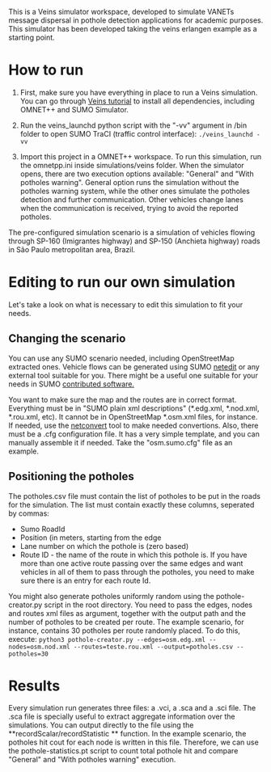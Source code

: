 This is a Veins simulator workspace, developed to simulate VANETs message dispersal in pothole detection applications for academic purposes. This simulator has been developed taking the veins erlangen example as a starting point. 

# How to run

1. First, make sure you have everything in place to run a Veins simulation. You can go through [Veins tutorial](https://veins.car2x.org/tutorial/) to install all dependencies, including OMNET++ and SUMO Simulator. 

2. Run the veins_launchd python script with the "-vv" argument in /bin folder to open SUMO TraCI (traffic control interface): `./veins_launchd -vv`

3. Import this project in a OMNET++ workspace. To run this simulation, run the omnetpp.ini inside simulations/veins folder. When the simulator opens, there are two execution options available: "General" and "With potholes warning".  General option runs the simulation without the potholes warning system, while the other ones simulate the potholes detection and further communication. Other vehicles change lanes when the communication is received, trying to avoid the reported potholes. 

The pre-configured simulation scenario is a simulation of vehicles flowing through SP-160 (Imigrantes highway) and SP-150 (Anchieta highway) roads in São Paulo metropolitan area, Brazil.  

# Editing to run our own simulation

Let's take a look on what is necessary to edit this simulation to fit your needs.

## Changing the scenario

You can use any SUMO scenario needed, including OpenStreetMap extracted ones. Vehicle flows can be generated using SUMO [netedit](https://sumo.dlr.de/docs/Netedit/index.html) or any external tool suitable for you. There might be a useful one suitable for your needs in SUMO [contributed software.](https://sumo.dlr.de/docs/Contributed/index.html)

You want to make sure the map and the routes are in correct format. Everything must be in "SUMO plain xml descriptions" (*.edg.xml, *.nod.xml, *.rou.xml, etc). It cannot be in OpenStreetMap *.osm.xml files, for instance. If needed, use the [netconvert](https://sumo.dlr.de/docs/netconvert.html) tool to make needed convertions. Also, there must be a .cfg configuration file. It has a very simple template, and you can manually assemble it if needed. Take the "osm.sumo.cfg" file as an example. 

## Positioning the potholes

The potholes.csv file must contain the list of potholes to be put in the roads for the simulation. The list must contain exactly these columns, seperated by commas:

* Sumo RoadId
* Position (in meters, starting from the edge
* Lane number on which the pothole is (zero based)
* Route ID - the name of the route in which this pothole is. If you have more than one active route passing over the same edges and want vehicles in all of them to pass through the potholes, you need to make sure there is an entry for each route Id. 

You might also generate potholes uniformly random using the pothole-creator.py script in the root directory. You need to pass the edges, nodes and routes xml files as argument, together with the output path and the number of potholes to be created per route. The example scenario, for instance, contains 30 potholes per route randomly placed. To do this, execute:  `python3 pothole-creator.py --edges=osm.edg.xml --nodes=osm.nod.xml --routes=teste.rou.xml --output=potholes.csv --potholes=30`

# Results

Every simulation run generates three files: a .vci, a .sca and a .sci file. The .sca file is specially useful to extract aggregate information over the simulations. You can output directly to the file using the **recordScalar/recordStatistic ** function. In the example scenario, the potholes hit cout for each node is written in this file. Therefore, we can use the pothole-statistics.pt script to count total pothole hit and compare "General" and "With potholes warning" execution.

